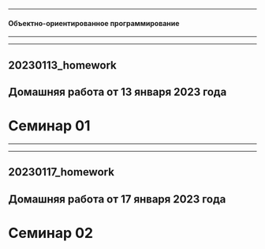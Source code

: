 ***
#### Объектно-ориентированное программирование
***
***
## 20230113_homework
## Домашняя работа от 13 января 2023 года
# Семинар 01
***
***
## 20230117_homework
## Домашняя работа от 17 января 2023 года
# Семинар 02